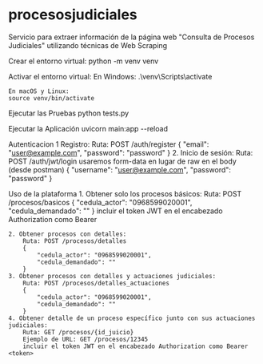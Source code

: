 # procesosjudiciales
Servicio para extraer información de la página web "Consulta de Procesos Judiciales" utilizando técnicas de Web Scraping

Crear el entorno virtual:
    python -m venv venv


Activar el entorno virtual:
    En Windows:
    .\venv\Scripts\activate

    En macOS y Linux:
    source venv/bin/activate


Ejecutar las Pruebas
    python tests.py

Ejecutar la Aplicación
    uvicorn main:app --reload

Autenticacion
   1 Registro:
        Ruta: POST /auth/register
            {
            "email": "user@example.com",
            "password": "password"
            }
    2. Inicio de sesión:
        Ruta: POST /auth/jwt/login
        usaremos  form-data en lugar de raw en el body (desde postman)
            {
            "username": "user@example.com",
            "password": "password"
            }

Uso de la plataforma
    1. Obtener solo los procesos básicos:
        Ruta: POST /procesos/basicos
        {
            "cedula_actor": "0968599020001",
            "cedula_demandado": ""
        }
        incluir el token JWT en el encabezado Authorization como Bearer <token>

    2. Obtener procesos con detalles:
        Ruta: POST /procesos/detalles
        {
            "cedula_actor": "0968599020001",
            "cedula_demandado": ""
        }
    3. Obtener procesos con detalles y actuaciones judiciales:
        Ruta: POST /procesos/detalles_actuaciones
        {
            "cedula_actor": "0968599020001",
            "cedula_demandado": ""
        }
    4. Obtener detalle de un proceso específico junto con sus actuaciones judiciales:
        Ruta: GET /procesos/{id_juicio}
        Ejemplo de URL: GET /procesos/12345
        incluir el token JWT en el encabezado Authorization como Bearer <token>




